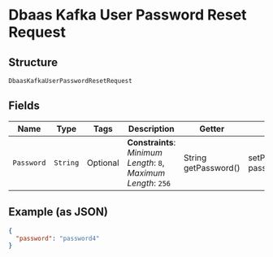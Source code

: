 
# Dbaas Kafka User Password Reset Request

## Structure

`DbaasKafkaUserPasswordResetRequest`

## Fields

| Name | Type | Tags | Description | Getter | Setter |
|  --- | --- | --- | --- | --- | --- |
| `Password` | `String` | Optional | **Constraints**: *Minimum Length*: `8`, *Maximum Length*: `256` | String getPassword() | setPassword(String password) |

## Example (as JSON)

```json
{
  "password": "password4"
}
```

